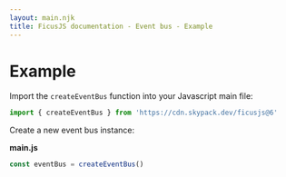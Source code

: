 ```yaml
---
layout: main.njk
title: FicusJS documentation - Event bus - Example
---
```

# Example

Import the `createEventBus` function into your Javascript main file:

```js
import { createEventBus } from 'https://cdn.skypack.dev/ficusjs@6'
```

Create a new event bus instance:

**main.js**

```js
const eventBus = createEventBus()
```
